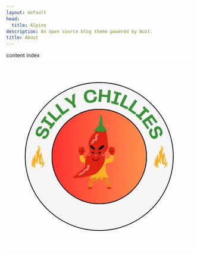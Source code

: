 ```yaml
---
layout: default
head:
  title: Alpine
description: An open source blog theme powered by Nuxt.
title: About
---
```


content index

![my image](public/logo.jpg)


